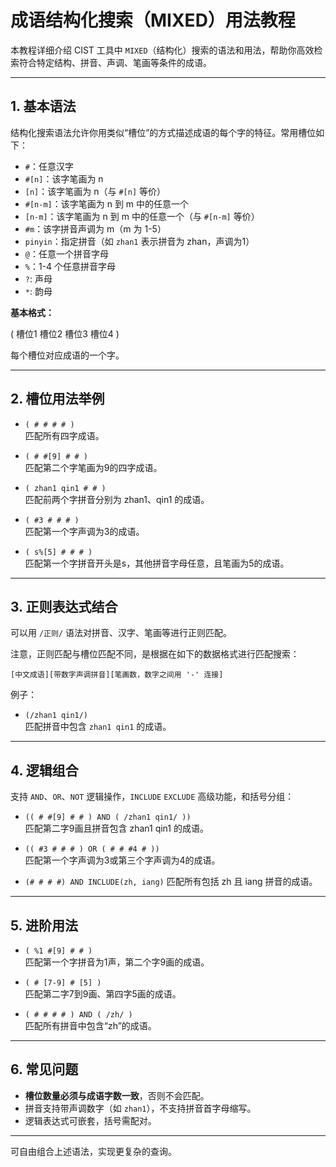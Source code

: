 # 成语结构化搜索（MIXED）用法教程

本教程详细介绍 CIST 工具中 `MIXED`（结构化）搜索的语法和用法，帮助你高效检索符合特定结构、拼音、声调、笔画等条件的成语。

---

## 1. 基本语法

结构化搜索语法允许你用类似“槽位”的方式描述成语的每个字的特征。常用槽位如下：

- `#`：任意汉字
- `#[n]`：该字笔画为 n
- `[n]`：该字笔画为 n（与 `#[n]` 等价）
- `#[n-m]`：该字笔画为 n 到 m 中的任意一个
- `[n-m]`：该字笔画为 n 到 m 中的任意一个（与 `#[n-m]` 等价）
- `#m`：该字拼音声调为 m（m 为 1-5）
- `pinyin`：指定拼音（如 `zhan1` 表示拼音为 zhan，声调为1）
- `@`：任意一个拼音字母
- `%`：1-4 个任意拼音字母
- `?`: 声母
- `*`: 韵母

**基本格式：**

( 槽位1 槽位2 槽位3 槽位4 )

每个槽位对应成语的一个字。

---

## 2. 槽位用法举例

- `( # # # # )`  
  匹配所有四字成语。

- `( # #[9] # # )`  
  匹配第二个字笔画为9的四字成语。

- `( zhan1 qin1 # # )`  
  匹配前两个字拼音分别为 zhan1、qin1 的成语。

- `( #3 # # # )`  
  匹配第一个字声调为3的成语。

- `( s%[5] # # # )`  
  匹配第一个字拼音开头是s，其他拼音字母任意，且笔画为5的成语。


---

## 3. 正则表达式结合

可以用 `/正则/` 语法对拼音、汉字、笔画等进行正则匹配。

注意，正则匹配与槽位匹配不同，是根据在如下的数据格式进行匹配搜索：

`[中文成语][带数字声调拼音][笔画数，数字之间用 '-' 连接]`

例子：
- `(/zhan1 qin1/)`  
  匹配拼音中包含 `zhan1 qin1` 的成语。

---

## 4. 逻辑组合

支持 `AND`、`OR`、`NOT` 逻辑操作，`INCLUDE` `EXCLUDE` 高级功能，和括号分组：

- `(( # #[9] # # ) AND ( /zhan1 qin1/ ))`  
  匹配第二字9画且拼音包含 zhan1 qin1 的成语。

- `(( #3 # # # ) OR ( # # #4 # ))`  
  匹配第一个字声调为3或第三个字声调为4的成语。

- `(# # # #) AND INCLUDE(zh, iang)`
  匹配所有包括 zh 且 iang 拼音的成语。

---

## 5. 进阶用法

- `( %1 #[9] # # )`  
  匹配第一个字拼音为1声，第二个字9画的成语。

- `( # [7-9] # [5] )`  
  匹配第二字7到9画、第四字5画的成语。

- `( # # # # ) AND ( /zh/ )`  
  匹配所有拼音中包含“zh”的成语。

---

## 6. 常见问题

- **槽位数量必须与成语字数一致**，否则不会匹配。
- 拼音支持带声调数字（如 `zhan1`），不支持拼音首字母缩写。
- 逻辑表达式可嵌套，括号需配对。

---

可自由组合上述语法，实现更复杂的查询。